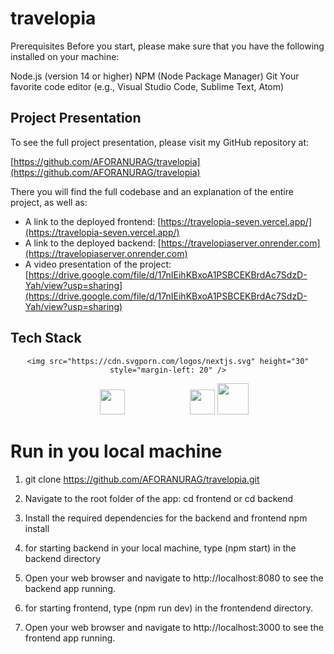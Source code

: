 # travelopia

Prerequisites
Before you start, please make sure that you have the following installed on your machine:

Node.js (version 14 or higher)
NPM (Node Package Manager)
Git
Your favorite code editor (e.g., Visual Studio Code, Sublime Text, Atom)

## Project Presentation

To see the full project presentation, please visit my GitHub repository at:

[https://github.com/AFORANURAG/travelopia](https://github.com/AFORANURAG/travelopia)

There you will find the full codebase and an explanation of the entire project, as well as:

- A link to the deployed frontend: [https://travelopia-seven.vercel.app/](https://travelopia-seven.vercel.app/)
- A link to the deployed backend: [https://travelopiaserver.onrender.com](https://travelopiaserver.onrender.com)
- A video presentation of the project: [https://drive.google.com/file/d/17nIEihKBxoA1PSBCEKBrdAc7SdzD-Yah/view?usp=sharing](https://drive.google.com/file/d/17nIEihKBxoA1PSBCEKBrdAc7SdzD-Yah/view?usp=sharing)


## Tech Stack

<div align="center" display="flex">
  
    <img src="https://cdn.svgporn.com/logos/nextjs.svg" height="30" style="margin-left: 20" />
   <img src="https://cdn.svgporn.com/logos/mongodb.svg" height="40" style="margin-left: 20px"/>
  <img src="https://cdn.svgporn.com/logos/express.svg" height="40" style="margin-left: 100"/>
 <img src="https://cdn.svgporn.com/logos/nodejs.svg" height="50" /></div>

</div>





# Run in you local machine

1. git clone https://github.com/AFORANURAG/travelopia.git

2. Navigate to the root folder of the app:
   cd frontend or cd backend

3. Install the required dependencies for the backend and frontend 
   npm install

4. for starting backend in your local machine, type (npm start) in the backend directory

5. Open your web browser and navigate to http://localhost:8080 to see the backend app running.

6. for starting frontend, type (npm run dev) in the frontendend directory.

7. Open your web browser and navigate to http://localhost:3000 to see the frontend app running.


